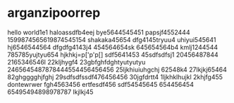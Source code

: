 # arganzipoorrep
hello world1e1
haloassdfb4eej
bye5644545451
papsjf4552444
1599874565619874545154
shakaka45654
dfg4145tryuu4
uhiyui545641
hj6546544564
dfgdfg4143j4
454564654sk
645654564b4
kmlj1244544
785785yujtyu654
hjkhkj=p['p'p[]
sdf5641453
45sdfsdfsj1
20456487844
2165346546l
22kljhygf4
23gbfghfdghtyutyutyu
2465645487878444554456456456
25ljkhiuiuhgchj
62548k4
27lkjkj65464
82ghgggghjfghj
29sdfsdfssdf476456456
30jgfdrtt4
1ljkhklhujkl
2khjfg455
dontewrwer
fgh4563456
ertfesdf456
sdf54545645
654456454
65495494898978787
lkjlkj45
